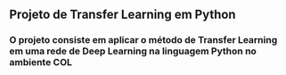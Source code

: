 ## Projeto de Transfer Learning em Python 
### O projeto consiste em aplicar o método de Transfer Learning em uma rede de Deep Learning na linguagem Python no ambiente COL
